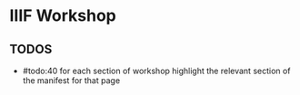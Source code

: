 # IIIF Workshop

## TODOS

- #todo:40 for each section of workshop highlight the relevant section of the manifest for that page

